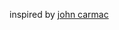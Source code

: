 inspired by [john carmac](https://raw.githubusercontent.com/ESWAT/john-carmack-plan-archive/master/by_year/johnc_plan_2007.txt)
